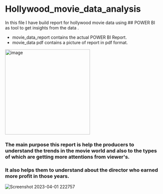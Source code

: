 # Hollywood_movie_data_analysis 
In this file I have build report for hollywood movie data using ## POWER BI as tool to get insights from the data .
*  movie_data_report contains the actual POWER BI Report.
*  movie_data pdf contains a picture of report in pdf format.

<img width="278" alt="image" src="https://user-images.githubusercontent.com/91627799/218157873-17723e2a-fa08-4d79-a1c4-16d56f5a4e3c.png">

### The main purpose this report is help the producers to understand the trends in the movie world and also to the types of which are getting more attentions from viewer's.
### It also helps them to understand about the director who earned more profit in those years.

![Screenshot 2023-04-01 222757](https://user-images.githubusercontent.com/91627799/229304366-5e166dfb-0670-46e7-b90b-ea0c29adc972.jpg)

